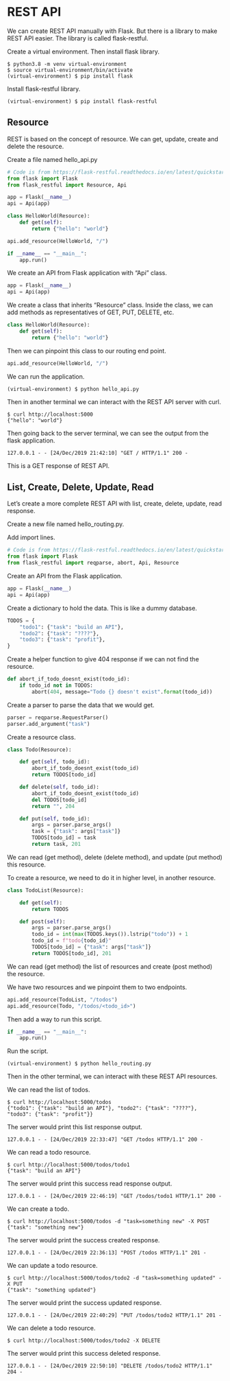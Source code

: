 # REST API

We can create REST API manually with Flask. But there is a library to make REST API easier. The library is called flask-restful.

Create a virtual environment. Then install flask library.
```
$ python3.8 -m venv virtual-environment
$ source virtual-environment/bin/activate
(virtual-environment) $ pip install flask
```
Install flask-restful library.
```
(virtual-environment) $ pip install flask-restful
```

## Resource

REST is based on the concept of resource. We can get, update, create and delete the resource.

Create a file named hello_api.py
```python
# Code is from https://flask-restful.readthedocs.io/en/latest/quickstart.html
from flask import Flask
from flask_restful import Resource, Api

app = Flask(__name__)
api = Api(app)

class HelloWorld(Resource):
    def get(self):
        return {"hello": "world"}

api.add_resource(HelloWorld, "/")

if __name__ == "__main__":
    app.run()
```

We create an API from Flask application with “Api” class.
```python
app = Flask(__name__)
api = Api(app)
```

We create a class that inherits “Resource” class. Inside the class, we can add methods as representatives of GET, PUT, DELETE, etc.
```python
class HelloWorld(Resource):
    def get(self):
        return {"hello": "world"}
```

Then we can pinpoint this class to our routing end point.
```python
api.add_resource(HelloWorld, "/")
```

We can run the application.
```
(virtual-environment) $ python hello_api.py
```
Then in another terminal we can interact with the REST API server with curl.
```
$ curl http://localhost:5000
{"hello": "world"}
```
Then going back to the server terminal, we can see the output from the flask application.
```
127.0.0.1 - - [24/Dec/2019 21:42:10] "GET / HTTP/1.1" 200 -
```
This is a GET response of REST API.

## List, Create, Delete, Update, Read

Let’s create a more complete REST API with list, create, delete, update, read response.

Create a new file named hello_routing.py.

Add import lines.
```python
# Code is from https://flask-restful.readthedocs.io/en/latest/quickstart.html
from flask import Flask
from flask_restful import reqparse, abort, Api, Resource
```

Create an API from the Flask application.
```python
app = Flask(__name__)
api = Api(app)
```
Create a dictionary to hold the data. This is like a dummy database.
```python
TODOS = {
    "todo1": {"task": "build an API"},
    "todo2": {"task": "????"},
    "todo3": {"task": "profit"},
}
```
Create a helper function to give 404 response if we can not find the resource.
```python
def abort_if_todo_doesnt_exist(todo_id):
    if todo_id not in TODOS:
        abort(404, message="Todo {} doesn't exist".format(todo_id))
```

Create a parser to parse the data that we would get.
```python
parser = reqparse.RequestParser()
parser.add_argument("task")
```
Create a resource class.
```python
class Todo(Resource):

    def get(self, todo_id):
        abort_if_todo_doesnt_exist(todo_id)
        return TODOS[todo_id]

    def delete(self, todo_id):
        abort_if_todo_doesnt_exist(todo_id)
        del TODOS[todo_id]
        return "", 204

    def put(self, todo_id):
        args = parser.parse_args()
        task = {"task": args["task"]}
        TODOS[todo_id] = task
        return task, 201
```

We can read (get method), delete (delete method), and update (put method) this resource.

To create a resource, we need to do it in higher level, in another resource.
```python
class TodoList(Resource):

    def get(self):
        return TODOS

    def post(self):
        args = parser.parse_args()
        todo_id = int(max(TODOS.keys()).lstrip("todo")) + 1
        todo_id = f"todo{todo_id}"
        TODOS[todo_id] = {"task": args["task"]}
        return TODOS[todo_id], 201
```

We can read (get method) the list of resources and create (post method) the resource.

We have two resources and we pinpoint them to two endpoints.
```python
api.add_resource(TodoList, "/todos")
api.add_resource(Todo, "/todos/<todo_id>")
```

Then add a way to run this script.
```python
if __name__ == "__main__":
    app.run()
```

Run the script.
```
(virtual-environment) $ python hello_routing.py
```
Then in the other terminal, we can interact with these REST API resources.

We can read the list of todos.
```
$ curl http://localhost:5000/todos
{"todo1": {"task": "build an API"}, "todo2": {"task": "????"}, "todo3": {"task": "profit"}}
```
The server would print this list response output.
```
127.0.0.1 - - [24/Dec/2019 22:33:47] "GET /todos HTTP/1.1" 200 -
```
We can read a todo resource.
```
$ curl http://localhost:5000/todos/todo1
{"task": "build an API"}
```
The server would print this success read response output.
```
127.0.0.1 - - [24/Dec/2019 22:46:19] "GET /todos/todo1 HTTP/1.1" 200 -
```
We can create a todo.
```
$ curl http://localhost:5000/todos -d "task=something new" -X POST
{"task": "something new"}
```
The server would print the success created response.
```
127.0.0.1 - - [24/Dec/2019 22:36:13] "POST /todos HTTP/1.1" 201 -
```
We can update a todo resource.
```
$ curl http://localhost:5000/todos/todo2 -d "task=something updated" -X PUT
{"task": "something updated"}
```
The server would print the success updated response.
```
127.0.0.1 - - [24/Dec/2019 22:40:29] "PUT /todos/todo2 HTTP/1.1" 201 -
```
We can delete a todo resource.
```
$ curl http://localhost:5000/todos/todo2 -X DELETE
```
The server would print this success deleted response.
```
127.0.0.1 - - [24/Dec/2019 22:50:10] "DELETE /todos/todo2 HTTP/1.1" 204 -
```